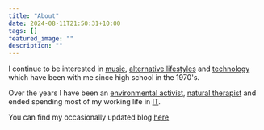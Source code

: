```yaml
---
title: "About"
date: 2024-08-11T21:50:31+10:00
tags: []
featured_image: ""
description: ""
---
```

I continue to be interested in [music](https://blog.williampickup.org/categories/#music), [alternative lifestyles]() and [technology]() which have been with me since high school in the 1970's.

Over the years I have been an [environmental activist](https://blog.williampickup.org/the-franklin-river-campaign-25-years-on/), [natural therapist]() and ended spending most of my working life in [IT](https://www.linkedin.com/in/williampickup/).

You can find my occasionally updated blog [here](https://blog.williampickup.org)
